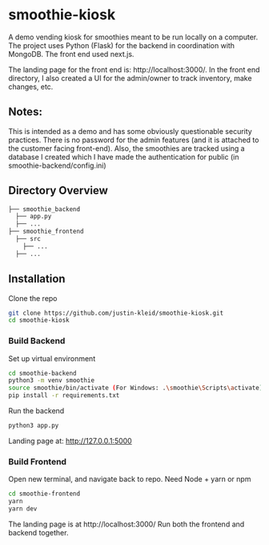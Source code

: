 # smoothie-kiosk

A demo vending kiosk for smoothies meant to be run locally on a computer. The project uses Python (Flask) for the backend in coordination with MongoDB. The front end used next.js.

The landing page for the front end is: http://localhost:3000/. In the front end directory, I also created a UI for the admin/owner to track inventory, make changes, etc.

## Notes:

This is intended as a demo and has some obviously questionable security practices. There is no password for the admin features (and it is attached to the customer facing front-end). Also, the smoothies are tracked using a database I created which I have made the authentication for public (in smoothie-backend/config.ini)

## Directory Overview

```bash
├── smoothie_backend
  ├── app.py
  ├── ...
├── smoothie_frontend
  ├── src
    ├── ...
  ├── ...
```

## Installation

Clone the repo

```bash
git clone https://github.com/justin-kleid/smoothie-kiosk.git
cd smoothie-kiosk
```

### Build Backend

Set up virtual environment

```bash
cd smoothie-backend
python3 -m venv smoothie
source smoothie/bin/activate (For Windows: .\smoothie\Scripts\activate)
pip install -r requirements.txt
```

Run the backend

```bash
python3 app.py
```

Landing page at: http://127.0.0.1:5000

### Build Frontend

Open new terminal, and navigate back to repo. Need Node + yarn or npm

```bash
cd smoothie-frontend
yarn
yarn dev
```

The landing page is at http://localhost:3000/
Run both the frontend and backend together.
